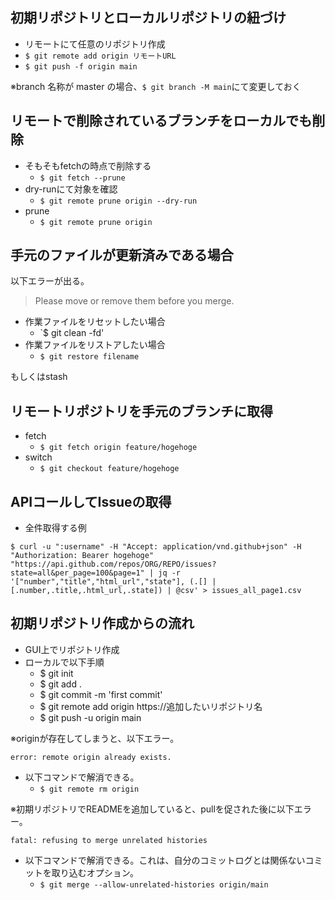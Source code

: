 ## 初期リポジトリとローカルリポジトリの紐づけ

- リモートにて任意のリポジトリ作成
- `$ git remote add origin リモートURL`
- `$ git push -f origin main`

※branch 名称が master の場合、`$ git branch -M main`にて変更しておく

## リモートで削除されているブランチをローカルでも削除

- そもそもfetchの時点で削除する
  - `$ git fetch --prune`
- dry-runにて対象を確認
  - `$ git remote prune origin --dry-run`
- prune
  - `$ git remote prune origin`
 
## 手元のファイルが更新済みである場合
以下エラーが出る。
> Please move or remove them before you merge.

- 作業ファイルをリセットしたい場合
  - `$ git clean -fd'
- 作業ファイルをリストアしたい場合
  - `$ git restore filename`
 
もしくはstash

## リモートリポジトリを手元のブランチに取得

- fetch
  - `$ git fetch origin feature/hogehoge`
- switch
  - `$ git checkout feature/hogehoge`

## APIコールしてIssueの取得
- 全件取得する例

`$ curl -u ":username" -H "Accept: application/vnd.github+json" -H "Authorization: Bearer hogehoge" "https://api.github.com/repos/ORG/REPO/issues?state=all&per_page=100&page=1" | jq -r '["number","title","html_url","state"], (.[] | [.number,.title,.html_url,.state]) | @csv' > issues_all_page1.csv`

## 初期リポジトリ作成からの流れ

- GUI上でリポジトリ作成
- ローカルで以下手順
  - $ git init
  - $ git add .
  - $ git commit -m 'first commit'
  - $ git remote add origin https://追加したいリポジトリ名
  - $ git push -u origin main

※originが存在してしまうと、以下エラー。

```
error: remote origin already exists.
```

- 以下コマンドで解消できる。
  - `$ git remote rm origin`

※初期リポジトリでREADMEを追加していると、pullを促された後に以下エラー。


```
fatal: refusing to merge unrelated histories
```

- 以下コマンドで解消できる。これは、自分のコミットログとは関係ないコミットを取り込むオプション。
  - `$ git merge --allow-unrelated-histories origin/main`
